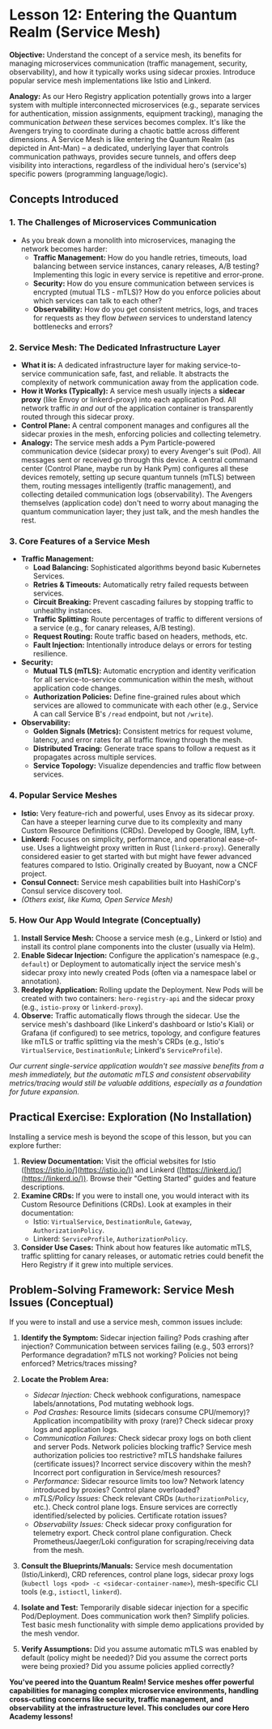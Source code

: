 # Lesson 12: Entering the Quantum Realm (Service Mesh)

**Objective:** Understand the concept of a service mesh, its benefits for managing microservices communication (traffic management, security, observability), and how it typically works using sidecar proxies. Introduce popular service mesh implementations like Istio and Linkerd.

**Analogy:** As our Hero Registry application potentially grows into a larger system with multiple interconnected microservices (e.g., separate services for authentication, mission assignments, equipment tracking), managing the communication *between* these services becomes complex. It's like the Avengers trying to coordinate during a chaotic battle across different dimensions. A Service Mesh is like entering the Quantum Realm (as depicted in Ant-Man) – a dedicated, underlying layer that controls communication pathways, provides secure tunnels, and offers deep visibility into interactions, regardless of the individual hero's (service's) specific powers (programming language/logic).

## Concepts Introduced

### 1. The Challenges of Microservices Communication

*   As you break down a monolith into microservices, managing the network becomes harder:
    *   **Traffic Management:** How do you handle retries, timeouts, load balancing between service instances, canary releases, A/B testing? Implementing this logic in every service is repetitive and error-prone.
    *   **Security:** How do you ensure communication between services is encrypted (mutual TLS - mTLS)? How do you enforce policies about which services can talk to each other?
    *   **Observability:** How do you get consistent metrics, logs, and traces for requests as they flow *between* services to understand latency bottlenecks and errors?

### 2. Service Mesh: The Dedicated Infrastructure Layer

*   **What it is:** A dedicated infrastructure layer for making service-to-service communication safe, fast, and reliable. It abstracts the complexity of network communication away from the application code.
*   **How it Works (Typically):** A service mesh usually injects a **sidecar proxy** (like Envoy or linkerd-proxy) into each application Pod. All network traffic *in and out* of the application container is transparently routed through this sidecar proxy.
*   **Control Plane:** A central component manages and configures all the sidecar proxies in the mesh, enforcing policies and collecting telemetry.
*   **Analogy:** The service mesh adds a Pym Particle-powered communication device (sidecar proxy) to every Avenger's suit (Pod). All messages sent or received go through this device. A central command center (Control Plane, maybe run by Hank Pym) configures all these devices remotely, setting up secure quantum tunnels (mTLS) between them, routing messages intelligently (traffic management), and collecting detailed communication logs (observability). The Avengers themselves (application code) don't need to worry about managing the quantum communication layer; they just talk, and the mesh handles the rest.

### 3. Core Features of a Service Mesh

*   **Traffic Management:**
    *   **Load Balancing:** Sophisticated algorithms beyond basic Kubernetes Services.
    *   **Retries & Timeouts:** Automatically retry failed requests between services.
    *   **Circuit Breaking:** Prevent cascading failures by stopping traffic to unhealthy instances.
    *   **Traffic Splitting:** Route percentages of traffic to different versions of a service (e.g., for canary releases, A/B testing).
    *   **Request Routing:** Route traffic based on headers, methods, etc.
    *   **Fault Injection:** Intentionally introduce delays or errors for testing resilience.
*   **Security:**
    *   **Mutual TLS (mTLS):** Automatic encryption and identity verification for all service-to-service communication within the mesh, without application code changes.
    *   **Authorization Policies:** Define fine-grained rules about which services are allowed to communicate with each other (e.g., Service A can call Service B's `/read` endpoint, but not `/write`).
*   **Observability:**
    *   **Golden Signals (Metrics):** Consistent metrics for request volume, latency, and error rates for all traffic flowing through the mesh.
    *   **Distributed Tracing:** Generate trace spans to follow a request as it propagates across multiple services.
    *   **Service Topology:** Visualize dependencies and traffic flow between services.

### 4. Popular Service Meshes

*   **Istio:** Very feature-rich and powerful, uses Envoy as its sidecar proxy. Can have a steeper learning curve due to its complexity and many Custom Resource Definitions (CRDs). Developed by Google, IBM, Lyft.
*   **Linkerd:** Focuses on simplicity, performance, and operational ease-of-use. Uses a lightweight proxy written in Rust (`linkerd-proxy`). Generally considered easier to get started with but might have fewer advanced features compared to Istio. Originally created by Buoyant, now a CNCF project.
*   **Consul Connect:** Service mesh capabilities built into HashiCorp's Consul service discovery tool.
*   *(Others exist, like Kuma, Open Service Mesh)*

### 5. How Our App Would Integrate (Conceptually)

1.  **Install Service Mesh:** Choose a service mesh (e.g., Linkerd or Istio) and install its control plane components into the cluster (usually via Helm).
2.  **Enable Sidecar Injection:** Configure the application's namespace (e.g., `default`) or Deployment to automatically inject the service mesh's sidecar proxy into newly created Pods (often via a namespace label or annotation).
3.  **Redeploy Application:** Rolling update the Deployment. New Pods will be created with two containers: `hero-registry-api` and the sidecar proxy (e.g., `istio-proxy` or `linkerd-proxy`).
4.  **Observe:** Traffic automatically flows through the sidecar. Use the service mesh's dashboard (like Linkerd's dashboard or Istio's Kiali) or Grafana (if configured) to see metrics, topology, and configure features like mTLS or traffic splitting via the mesh's CRDs (e.g., Istio's `VirtualService`, `DestinationRule`; Linkerd's `ServiceProfile`).

*Our current single-service application wouldn't see *massive* benefits from a mesh immediately, but the automatic mTLS and consistent observability metrics/tracing would still be valuable additions, especially as a foundation for future expansion.*

## Practical Exercise: Exploration (No Installation)

Installing a service mesh is beyond the scope of this lesson, but you can explore further:

1.  **Review Documentation:** Visit the official websites for Istio ([https://istio.io/](https://istio.io/)) and Linkerd ([https://linkerd.io/](https://linkerd.io/)). Browse their "Getting Started" guides and feature descriptions.
2.  **Examine CRDs:** If you were to install one, you would interact with its Custom Resource Definitions (CRDs). Look at examples in their documentation:
    *   Istio: `VirtualService`, `DestinationRule`, `Gateway`, `AuthorizationPolicy`.
    *   Linkerd: `ServiceProfile`, `AuthorizationPolicy`.
3.  **Consider Use Cases:** Think about how features like automatic mTLS, traffic splitting for canary releases, or automatic retries could benefit the Hero Registry if it grew into multiple services.

## Problem-Solving Framework: Service Mesh Issues (Conceptual)

If you were to install and use a service mesh, common issues include:

1.  **Identify the Symptom:** Sidecar injection failing? Pods crashing after injection? Communication between services failing (e.g., 503 errors)? Performance degradation? mTLS not working? Policies not being enforced? Metrics/traces missing?
2.  **Locate the Problem Area:**
    *   *Sidecar Injection:* Check webhook configurations, namespace labels/annotations, Pod mutating webhook logs.
    *   *Pod Crashes:* Resource limits (sidecars consume CPU/memory)? Application incompatibility with proxy (rare)? Check sidecar proxy logs and application logs.
    *   *Communication Failures:* Check sidecar proxy logs on both client and server Pods. Network policies blocking traffic? Service mesh authorization policies too restrictive? mTLS handshake failures (certificate issues)? Incorrect service discovery within the mesh? Incorrect port configuration in Service/mesh resources?
    *   *Performance:* Sidecar resource limits too low? Network latency introduced by proxies? Control plane overloaded?
    *   *mTLS/Policy Issues:* Check relevant CRDs (`AuthorizationPolicy`, etc.). Check control plane logs. Ensure services are correctly identified/selected by policies. Certificate rotation issues?
    *   *Observability Issues:* Check sidecar proxy configuration for telemetry export. Check control plane configuration. Check Prometheus/Jaeger/Loki configuration for scraping/receiving data from the mesh.

3.  **Consult the Blueprints/Manuals:** Service mesh documentation (Istio/Linkerd), CRD references, control plane logs, sidecar proxy logs (`kubectl logs <pod> -c <sidecar-container-name>`), mesh-specific CLI tools (e.g., `istioctl`, `linkerd`).

4.  **Isolate and Test:** Temporarily disable sidecar injection for a specific Pod/Deployment. Does communication work then? Simplify policies. Test basic mesh functionality with simple demo applications provided by the mesh vendor.

5.  **Verify Assumptions:** Did you assume automatic mTLS was enabled by default (policy might be needed)? Did you assume the correct ports were being proxied? Did you assume policies applied correctly?

**You've peered into the Quantum Realm! Service meshes offer powerful capabilities for managing complex microservice environments, handling cross-cutting concerns like security, traffic management, and observability at the infrastructure level. This concludes our core Hero Academy lessons!**
